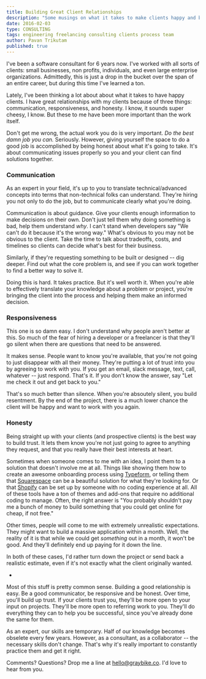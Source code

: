 ```yaml
---
title: Building Great Client Relationships
description: "Some musings on what it takes to make clients happy and build lasting relationships."
date: 2016-02-03
type: CONSULTING
tags: engineering freelancing consulting clients process team
author: Pavan Trikutam
published: true
---
```


I've been a software consultant for 6 years now. I've worked with all sorts of clients: small businesses, non profits, individuals, and even large enterprise organizations. Admittedly, this is just a drop in the bucket over the span of an entire career, but during this time I've learned a ton.

Lately, I've been thinking a lot about about what it takes to have happy clients. I have great relationships with my clients because of three things: communication, responsiveness, and honesty. I know, it sounds super cheesy, I know. But these to me have been more important than the work itself.

Don't get me wrong, the actual work you do is very important. _Do the best damn job you can._ Seriously. However, giving yourself the space to do a good job is accomplished by being honest about what it's going to take. It's about communicating issues properly so you and your client can find solutions together.

### Communication

As an expert in your field, it's up to you to translate technical/advanced concepts into terms that non-technical folks can understand. They're hiring you not only to do the job, but to communicate clearly what you're doing.

Communication is about guidance. Give your clients enough information to make decisions on their own. Don't just tell them why doing something is bad, help them understand _why_. I can't stand when developers say "We can't do it because it's the wrong way." What's obvious to you may not be obvious to the client. Take the time to talk about tradeoffs, costs, and timelines so clients can decide what's best for their business.

Similarly, if they're requesting something to be built or designed -- dig deeper. Find out what the core problem is, and see if you can work together to find a better way to solve it.

Doing this is hard. It takes practice. But it's well worth it. When you're able to effectively translate your knowledge about a problem or project, you're bringing the client into the process and helping them make an informed decision.


### Responsiveness

This one is so damn easy. I don't understand why people aren't better at this. So much of the fear of hiring a developer or a freelancer is that they'll go silent when there are questions that need to be answered.

It makes sense. People want to know you're available, that you're not going to just disappear with all their money. They're putting a lot of trust into you by agreeing to work with you. If you get an email, slack message, text, call, whatever -- just respond. That's it. If you don't know the answer, say "Let me check it out and get back to you."

That's so much better than silence. When you're absoutely silent, you build resentment. By the end of the project, there is a much lower chance the client will be happy and want to work with you again.


### Honesty

Being straight up with your clients (and prospective clients) is the best way to build trust. It lets them know you're not just going to agree to anything they request, and that you really have their best interests at heart.

Sometimes when someone comes to me with an idea, I point them to a solution that doesn't involve me at all. Things like showing them how to create an awesome onboarding process using [Typeform], or telling them that [Squarespace] can be a beautiful solution for what they're looking for. Or that [Shopify] can be set up by someone with no coding experience at all. All of these tools have a ton of themes and add-ons that require no additional coding to manage. Often, the right answer is "You probably shouldn't pay me a bunch of money to build something that you could get online for cheap, if not free."

Other times, people will come to me with extremely unrealistic expectations. They might want to build a massive application within a month. Well, the reality of it is that while we could get _something_ out in a month, it won't be good. And they'll definitely end up paying for it down the line.

In both of these cases, I'd rather turn down the project or send back a realistic estimate, even if it's not exactly what the client originally wanted.

[Typeform]: http://www.typeform.com/
[Squarespace]: https://www.squarespace.com/
[Shopify]: https://www.shopify.com/

-

Most of this stuff is pretty common sense. Building a good relationship is easy. Be a good communicator, be responsive and be honest. Over time, you'll build up trust. If your clients trust you, they'll be more open to your input on projects. They'll be more open to referring work to you. They'll do everything they can to help you be successful, since you've already done the same for them.

As an expert, our skills are temporary. Half of our knowledge becomes obselete every few years. However, as a consultant, as a collaborator -- the necessary skills don't change. That's why it's really important to constantly practice them and get it right.

Comments? Questions? Drop me a line at [hello@graybike.co](mailto:hello@graybike.co). I'd love to hear from you.